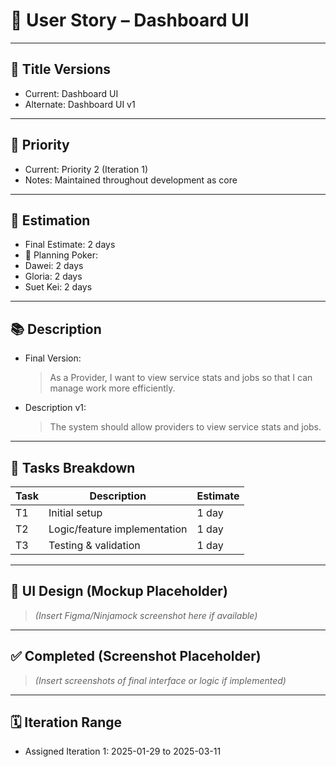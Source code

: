 # 🧾 User Story – Dashboard UI

---

## 📝 Title Versions
- Current: Dashboard UI
- Alternate: Dashboard UI v1

---

## 🎯 Priority
- Current: Priority 2 (Iteration 1)
- Notes: Maintained throughout development as core

---

## 📐 Estimation

- Final Estimate: 2 days
- 👥 Planning Poker:
- Dawei: 2 days
- Gloria: 2 days
- Suet Kei: 2 days

---

## 📚 Description

- Final Version:  
  > As a Provider, I want to view service stats and jobs so that I can manage work more efficiently.

- Description v1:  
  > The system should allow providers to view service stats and jobs.

---

## 🔨 Tasks Breakdown

| Task | Description | Estimate |
|------|-------------|----------|
| T1 | Initial setup | 1 day |
| T2 | Logic/feature implementation | 1 day |
| T3 | Testing & validation | 1 day |

---

## 🎨 UI Design (Mockup Placeholder)

> *(Insert Figma/Ninjamock screenshot here if available)*

---

## ✅ Completed (Screenshot Placeholder)

> *(Insert screenshots of final interface or logic if implemented)*

---

## 🗓️ Iteration Range

- Assigned Iteration 1: 2025-01-29 to 2025-03-11
